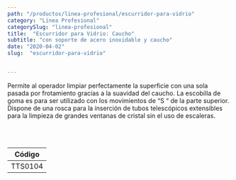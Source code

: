 ```yaml
---
path: "/productos/linea-profesional/escurridor-para-vidrio"
category: "Línea Profesional"
categorySlug: "linea-profesional"
title:  "Escurridor para Vidrio: Caucho"
subtitle: "con soporte de acero inoxidable y caucho"
date: "2020-04-02"
slug:  "escurridor-para-vidrio"


---
```

Permite al operador limpiar perfectamente la superficie con una sola pasada por frotamiento gracias a la suavidad del caucho. La escobilla de goma es para ser utilizado con los movimientos de “S “ de la parte superior. Dispone de una rosca para la inserción de tubos telescópicos extensibles para la limpieza de grandes ventanas de cristal sin el uso de escaleras.


<br> <br>
<table class="min-w-full md:min-w-0 divide-y-0 divide-gray-200">
          <thead class=" bg-white">
            <tr>
              <th scope="col" class="px-6 text-center text-xs font-medium text-blue-500 uppercase tracking-wider">
                Código
              </th>
            </tr>
          </thead>
          <tbody>
            <tr class="bg-gray-400">
              <td class="px-6 py-4 whitespace-nowrap text-sm text-gray-700 text-center">
              TTS0104 
              </td>
            </tr> 
          </tbody>
        </table>



